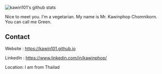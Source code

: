 ![kawin101's github stats](https://github-readme-stats.vercel.app/api?username=kawin101&show_icons=true)

Nice to meet you. I'm a vegetarian. My name is Mr. Kawinphop Chomnikorn. You can call me Green.

## Contact

Website : https://kawin101.github.io

LinkedIn : https://www.linkedin.com/in/kawinphop/

Location: I am from Thailad
